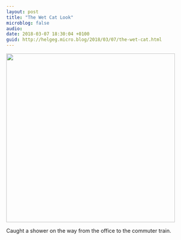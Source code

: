 ```yaml
---
layout: post
title: "The Wet Cat Look"
microblog: false
audio: 
date: 2018-03-07 18:30:04 +0100
guid: http://helgeg.micro.blog/2018/03/07/the-wet-cat.html
---
```


<img src="http://microblog.helgegudmundsen.com/uploads/2018/aba30c1cca.jpg" width="450" height="600" style="height: auto;" class="sunlit_image" />

Caught a shower on the way from the office to the commuter train. 


